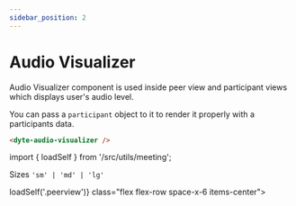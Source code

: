 ```yaml
---
sidebar_position: 2
---
```


# Audio Visualizer

Audio Visualizer component is used inside peer view and participant views which displays user's audio level.

You can pass a `participant` object to it to render it properly with a participants data.

```html
<dyte-audio-visualizer />
```

import { loadSelf } from '/src/utils/meeting';

Sizes `'sm' | 'md' | 'lg'`

<div ref={() => loadSelf('.peerview')} class="flex flex-row space-x-6 items-center">
    <dyte-audio-visualizer class="peerview" size="sm" />
    <dyte-audio-visualizer class="peerview" size="md" />
    <dyte-audio-visualizer class="peerview" size="lg" />
</div>